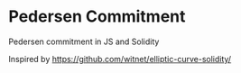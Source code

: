 # Pedersen Commitment
Pedersen commitment in JS and Solidity

Inspired by https://github.com/witnet/elliptic-curve-solidity/
